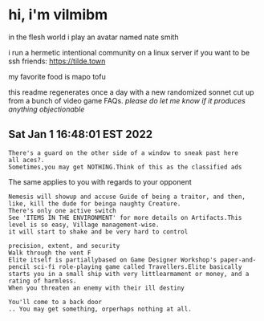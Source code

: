 # hi, i'm vilmibm

in the flesh world i play an avatar named nate smith

i run a hermetic intentional community on a linux server if you want to be ssh friends: https://tilde.town

my favorite food is mapo tofu

this readme regenerates once a day with a new randomized sonnet cut up from a bunch of video game FAQs.
_please do let me know if it produces anything objectionable_

## Sat Jan  1 16:48:01 EST 2022

    There's a guard on the other side of a window to sneak past here
    all aces?.
    Sometimes,you may get NOTHING.Think of this as the classified ads
     The same applies to you with regards to your opponent
    
    Nemesis will showup and accuse Guide of being a traitor, and then, like, kill the dude for beinga naughty Creature.
    There's only one active switch
    See 'ITEMS IN THE ENVIRONMENT' for more details on Artifacts.This level is so easy, Village management-wise.
    it will start to shake and be very hard to control
    
    precision, extent, and security
    Walk through the vent F
    Elite itself is partiallybased on Game Designer Workshop's paper-and-pencil sci-fi role-playing game called Travellers.Elite basically starts you in a small ship with very littlearmament or money, and a rating of harmless.
    When you threaten an enemy with their ill destiny
    
    You'll come to a back door
    .. You may get something, orperhaps nothing at all.
